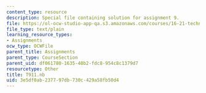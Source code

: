 ```yaml
---
content_type: resource
description: Special file containing solution for assignment 9.
file: https://ol-ocw-studio-app-qa.s3.amazonaws.com/courses/16-21-techniques-for-structural-analysis-and-design-spring-2005/3e5df0ab237797db730c429a58fb50d4_T911.nb
file_type: text/plain
learning_resource_types:
- Assignments
ocw_type: OCWFile
parent_title: Assignments
parent_type: CourseSection
parent_uid: df061780-1635-40b2-fdc8-954c8c1379d7
resourcetype: Other
title: T911.nb
uid: 3e5df0ab-2377-97db-730c-429a58fb50d4
---
```

